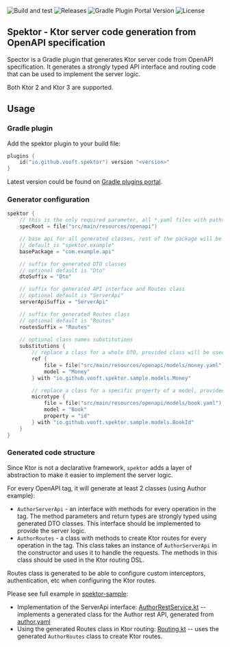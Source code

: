 ![Build and test](https://github.com/vooft/spektor/actions/workflows/build.yml/badge.svg?branch=main)
![Releases](https://img.shields.io/github/v/release/vooft/spektor)
![Gradle Plugin Portal Version](https://img.shields.io/gradle-plugin-portal/v/io.github.vooft.spektor)
![License](https://img.shields.io/github/license/vooft/spektor)

## Spektor - Ktor server code generation from OpenAPI specification

Spector is a Gradle plugin that generates Ktor server code from OpenAPI specification. 
It generates a strongly typed API interface and routing code that can be used to implement the server logic.

Both Ktor 2 and Ktor 3 are supported.

## Usage

### Gradle plugin

Add the spektor plugin to your build file:
```kotlin
plugins {
    id("io.github.vooft.spektor") version "<version>"
}
```

Latest version could be found on [Gradle plugins portal](https://plugins.gradle.org/plugin/io.github.vooft.spektor).

### Generator configuration

```kotlin
spektor {
    // this is the only required parameter, all *.yaml files with paths will be processed
    specRoot = file("src/main/resources/openapi")

    // base api for all generated classes, rest of the package will be generated from the spec file path
    // default is "spektor.example"
    basePackage = "com.example.api"

    // suffix for generated DTO classes
    // optional default is "Dto"
    dtoSuffix = "Dto"

    // suffix for generated API interface and Routes class
    // optional default is "ServerApi"
    serverApiSuffix = "ServerApi"

    // suffix for generated Routes class
    // optional default is "Routes"
    routesSuffix = "Routes"
    
    // optional class names substitutions
    substitutions {
        // replace a class for a whole DTO, provided class will be used everywhere the model is referenced
        ref {
            file = file("src/main/resources/openapi/models/money.yaml")
            model = "Money"
        } with "io.github.vooft.spektor.sample.models.Money"

        // replace a class for a specific property of a model, provided class will be used only for that property
        microtype {
            file = file("src/main/resources/openapi/models/book.yaml")
            model = "Book"
            property = "id"
        } with "io.github.vooft.spektor.sample.models.BookId"
    }
}
```

### Generated code structure

Since Ktor is not a declarative framework, `spektor` adds a layer of abstraction to make it easier to implement the server logic.

For every OpenAPI tag, it will generate at least 2 classes (using Author example):

* `AuthorServerApi` - an interface with methods for every operation in the tag. 
  The method parameters and return types are strongly typed using generated DTO classes.
  This interface should be implemented to provide the server logic.
* `AuthorRoutes` - a class with methods to create Ktor routes for every operation in the tag.
  This class takes an instance of `AuthorServerApi` in the constructor and uses it to handle the requests.
  The methods in this class should be used in the Ktor routing DSL.

Routes class is generated to be able to configure custom interceptors, authentication, etc when configuring the Ktor routes.

Please see full example in [spektor-sample](./spektor-sample):
* Implementation of the ServerApi interface: [AuthorRestService.kt](./spektor-sample/src/main/kotlin/io/github/vooft/spektor/sample/apis/AuthorRestService.kt) -- implements a generated class for the Author rest API, generated from [author.yaml](./spektor-sample/src/main/resources/openapi/api/author.yaml)
* Using the generated Routes class in Ktor routing: [Routing.kt](./spektor-sample/src/main/kotlin/io/github/vooft/spektor/sample/ktor/Routing.kt) -- uses the generated `AuthorRoutes` class to create Ktor routes.
